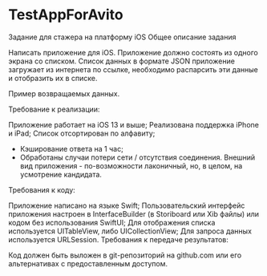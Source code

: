 # TestAppForAvito
Задание для стажера на платформу iOS
Общее описание задания

Написать приложение для iOS. Приложение должно состоять из одного экрана со списком. Список данных в формате JSON приложение загружает из интернета по ссылке, необходимо распарсить эти данные и отобразить их в списке.

Пример возвращаемых данных.

Требование к реализации:

Приложение работает на iOS 13 и выше;
Реализована поддержка iPhone и iPad;
Список отсортирован по алфавиту;
* Кэширование ответа на 1 час;
* Обработаны случаи потери сети / отсутствия соединения.
Внешний вид приложения - по-возможности лаконичный, но, в целом, на усмотрение кандидата.

Требования к коду:

Приложение написано на языке Swift;
Пользовательский интерфейс приложения настроен в InterfaceBuilder (в Storiboard или Xib файлы) или кодом без использования SwiftUI;
Для отображения списка используется UITableView, либо UICollectionView;
Для запроса данных используется URLSession.
Требования к передаче результатов:

Код должен быть выложен в git-репозиторий на github.com или его альтернативах с предоставленным доступом.
